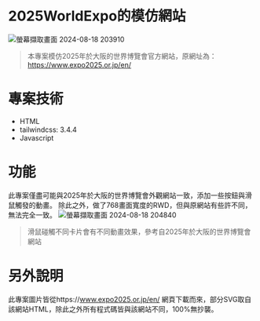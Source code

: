 # 2025WorldExpo的模仿網站

![螢幕擷取畫面 2024-08-18 203910](https://github.com/user-attachments/assets/d96358a5-d66f-4ede-ad02-c90d024f7903)
> 本專案模仿2025年於大阪的世界博覽會官方網站，原網址為：https://www.expo2025.or.jp/en/

# 專案技術
- HTML
- tailwindcss: 3.4.4
- Javascript

# 功能
此專案僅盡可能與2025年於大阪的世界博覽會外觀網站一致，添加一些按鈕與滑鼠觸發的動畫。
除此之外，做了768畫面寬度的RWD，但與原網站有些許不同，無法完全一致。
![螢幕擷取畫面 2024-08-18 204840](https://github.com/user-attachments/assets/d0e96f29-043f-4cbb-ab98-93f5706fdcad)
> 滑鼠碰觸不同卡片會有不同動畫效果，參考自2025年於大阪的世界博覽會網站

# 另外說明
此專案圖片皆從https://www.expo2025.or.jp/en/ 網頁下載而來，部分SVG取自該網站HTML，除此之外所有程式碼皆與該網站不同，100%無抄襲。
